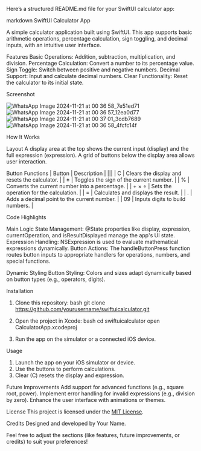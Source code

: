 Here’s a structured README.md file for your SwiftUI calculator app:

markdown
 SwiftUI Calculator App

A simple calculator application built using SwiftUI. This app supports basic arithmetic operations, percentage calculation, sign toggling, and decimal inputs, with an intuitive user interface.



 Features
 Basic Operations: Addition, subtraction, multiplication, and division.
 Percentage Calculation: Convert a number to its percentage value.
 Sign Toggle: Switch between positive and negative numbers.
 Decimal Support: Input and calculate decimal numbers.
 Clear Functionality: Reset the calculator to its initial state.



 Screenshot

![WhatsApp Image 2024-11-21 at 00 36 58_7e51ed71](https://github.com/user-attachments/assets/4fe4a23a-1f03-44a6-a741-fbb5e1f2698f)
![WhatsApp Image 2024-11-21 at 00 36 57_12ea0d77](https://github.com/user-attachments/assets/6cbf4956-46aa-4862-b35f-e0ebcd48452b)
![WhatsApp Image 2024-11-21 at 00 37 01_3cdb7689](https://github.com/user-attachments/assets/c7c4fbd7-4d3e-46bf-9876-272e01e9332b)
![WhatsApp Image 2024-11-21 at 00 36 58_4fcfc14f](https://github.com/user-attachments/assets/db5c29a9-032f-4ff4-8b05-91ae5fa17ba6)



 How It Works

 Layout
 A display area at the top shows the current input (display) and the full expression (expression).
 A grid of buttons below the display area allows user interaction.

 Button Functions
| Button  | Description                                      |
|||
| C     | Clears the display and resets the calculator.   |
| ±     | Toggles the sign of the current number.          |
| %     | Converts the current number into a percentage.  |
| +  × ÷ | Sets the operation for the calculation.         |
| =     | Calculates and displays the result.             |
| .     | Adds a decimal point to the current number.      |
| 09   | Inputs digits to build numbers.                 |



 Code Highlights

 Main Logic
 State Management: 
   @State properties like display, expression, currentOperation, and isResultDisplayed manage the app's UI state.
 Expression Handling:
   NSExpression is used to evaluate mathematical expressions dynamically.
 Button Actions:
   The handleButtonPress function routes button inputs to appropriate handlers for operations, numbers, and special functions.

 Dynamic Styling
 Button Styling:
   Colors and sizes adapt dynamically based on button types (e.g., operators, digits).



 Installation

1. Clone this repository:
   bash
   git clone https://github.com/yourusername/swiftuicalculator.git
   
2. Open the project in Xcode:
   bash
   cd swiftuicalculator
   open CalculatorApp.xcodeproj
   
3. Run the app on the simulator or a connected iOS device.



 Usage

1. Launch the app on your iOS simulator or device.
2. Use the buttons to perform calculations.
3. Clear (C) resets the display and expression.



 Future Improvements
 Add support for advanced functions (e.g., square root, power).
 Implement error handling for invalid expressions (e.g., division by zero).
 Enhance the user interface with animations or themes.



 License
This project is licensed under the [MIT License](LICENSE).



 Credits
Designed and developed by Your Name.


Feel free to adjust the sections (like features, future improvements, or credits) to suit your preferences!

